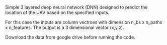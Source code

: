 Simple 3 layered deep neural network (DNN) designed to predict the location of the UAV based on the specified inputs.

For this case the inputs are column vectroes with dimension n_bs x n_paths x n_features.
The output is a 3 dimensional vector (x,y,z).

Download the data from google drive before running the code.
